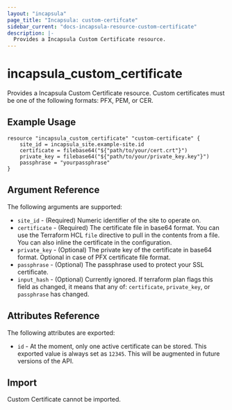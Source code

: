 ```yaml
---
layout: "incapsula"
page_title: "Incapsula: custom-certifcate"
sidebar_current: "docs-incapsula-resource-custom-certificate"
description: |-
  Provides a Incapsula Custom Certificate resource.
---
```


# incapsula_custom_certificate

Provides a Incapsula Custom Certificate resource. 
Custom certificates must be one of the following formats: PFX, PEM, or CER.

## Example Usage

```hcl
resource "incapsula_custom_certificate" "custom-certificate" {
    site_id = incapsula_site.example-site.id
    certificate = filebase64("${"path/to/your/cert.crt"}")
    private_key = filebase64("${"path/to/your/private_key.key"}")
    passphrase = "yourpassphrase"
}
```

## Argument Reference

The following arguments are supported:

* `site_id` - (Required) Numeric identifier of the site to operate on.
* `certificate` - (Required) The certificate file in base64 format. You can use the Terraform HCL `file` directive to pull in the contents from a file. You can also inline the certificate in the configuration.
* `private_key` - (Optional) The private key of the certificate in base64 format. Optional in case of PFX certificate file format.
* `passphrase` - (Optional) The passphrase used to protect your SSL certificate.
* `input_hash` - (Optional) Currently ignored. If terraform plan flags this field as changed, it means that any of: `certificate`, `private_key`, or `passphrase` has changed.

## Attributes Reference

The following attributes are exported:

* `id` - At the moment, only one active certificate can be stored. This exported value is always set as `12345`. This will be augmented in future versions of the API.

## Import

Custom Certificate cannot be imported.